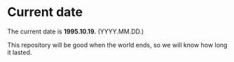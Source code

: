# Current date

The current date is **1995.10.19.** (YYYY.MM.DD.)

This repository will be good when the world ends, so we will know how long it lasted.
